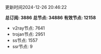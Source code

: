 更新时间2024-12-26 20:46:22

**总订阅: 3886**
**总节点: 34886**
**有效节点: 12158**
- v2ray节点: 7641
- trojan节点: 2951
- ss节点: 1557
- ssr节点: 9
